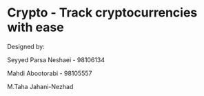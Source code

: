 # Crypto - Track cryptocurrencies with ease

Designed by:

Seyyed Parsa Neshaei - 98106134

Mahdi Abootorabi - 98105557

M.Taha Jahani-Nezhad
